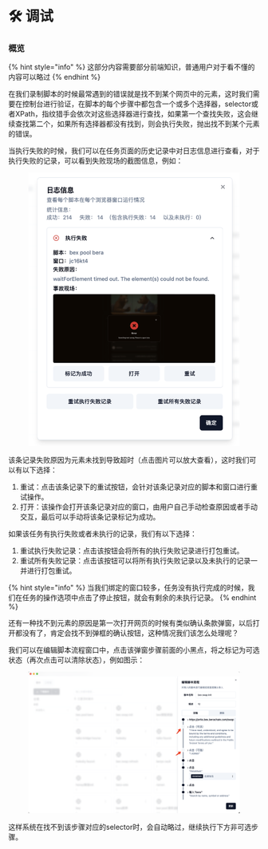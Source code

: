 # 🛠️ 调试

### 概览

{% hint style="info" %}
这部分内容需要部分前端知识，普通用户对于看不懂的内容可以略过
{% endhint %}

在我们录制脚本的时候最常遇到的错误就是找不到某个网页中的元素，这时我们需要在控制台进行验证，在脚本的每个步骤中都包含一个或多个选择器，selector或者XPath，指纹猎手会依次对这些选择器进行查找，如果第一个查找失败，这会继续查找第二个，如果所有选择器都没有找到，则会执行失败，抛出找不到某个元素的错误。

当执行失败的时候，我们可以在任务页面的历史记录中对日志信息进行查看，对于执行失败的记录，可以看到失败现场的截图信息，例如：

<figure><img src="../.gitbook/assets/WX20240309-235356@2x.png" alt=""><figcaption></figcaption></figure>

该条记录失败原因为元素未找到导致超时（点击图片可以放大查看），这时我们可以有以下选择：

1. 重试：点击该条记录下的重试按钮，会针对该条记录对应的脚本和窗口进行重试操作。
2. 打开：该操作会打开该条记录对应的窗口，由用户自己手动检查原因或者手动交互，最后可以手动将该条记录标记为成功。

如果该任务有执行失败或者未执行的记录，我们有以下选择：

1. 重试执行失败记录：点击该按钮会将所有的执行失败记录进行打包重试。
2. 重试所有失败记录：点击该按钮可以将所有执行失败记录以及未执行的记录一并进行打包重试。

{% hint style="info" %}
当我们绑定的窗口较多，任务没有执行完成的时候，我们在任务的操作选项中点击了停止按钮，就会有剩余的未执行记录。
{% endhint %}

还有一种找不到元素的原因是第一次打开网页的时候有类似确认条款弹窗，以后打开都没有了，肯定会找不到弹框的确认按钮，这种情况我们该怎么处理呢？

我们可以在编辑脚本流程窗口中，点击该弹窗步骤前面的小黑点，将之标记为可选状态（再次点击可以清除状态），例如图示：

<figure><img src="../.gitbook/assets/WX20240310-000854@2x.png" alt=""><figcaption></figcaption></figure>

这样系统在找不到该步骤对应的selector时，会自动略过，继续执行下方非可选步骤。
